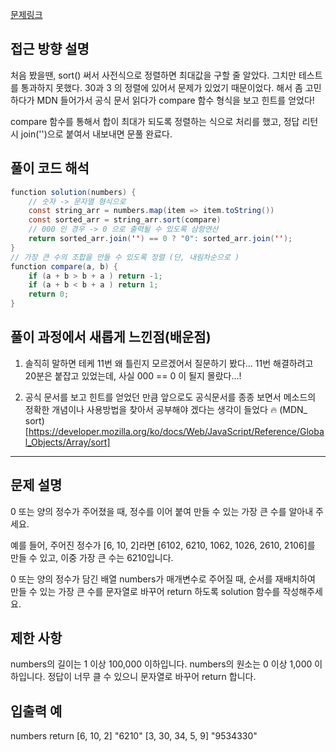 [문제링크](https://school.programmers.co.kr/learn/courses/30/lessons/42746)

## 접근 방향 설명
처음 봤을땐, sort() 써서 사전식으로 정렬하면 최대값을 구할 줄 알았다. 그치만 테스트를 통과하지 못했다. 30과 3 의 정렬에 있어서 문제가 있었기 때문이었다. 해서 좀 고민하다가 MDN 들어가서 공식 문서 읽다가 compare 함수 형식을 보고 힌트를 얻었다! 

compare 함수를 통해서 합이 최대가 되도록 정렬하는 식으로 처리를 했고, 정답 리턴시 join('')으로 붙여서 내보내면 문풀 완료다.

## 풀이 코드 해석
```java script 
function solution(numbers) {
    // 숫자 -> 문자열 형식으로
    const string_arr = numbers.map(item => item.toString())
    const sorted_arr = string_arr.sort(compare)
    // 000 인 경우 -> 0 으로 출력될 수 있도록 삼항연산 
    return sorted_arr.join('') == 0 ? "0": sorted_arr.join('');
}
// 가장 큰 수의 조합을 만들 수 있도록 정렬 (단, 내림차순으로 )
function compare(a, b) {
    if (a + b > b + a ) return -1;
    if (a + b < b + a ) return 1;
    return 0;
}
```
## 풀이 과정에서 새롭게 느낀점(배운점)
1) 솔직히 말하면 테케 11번 왜 틀린지 모르겠어서 질문하기 봤다...
11번 해결하려고 20분은 붙잡고 있었는데, 사실 000 == 0 이 될지 몰랐다...! 

2) 공식 문서를 보고 힌트를 얻었던 만큼 앞으로도 공식문서를 종종 보면서 메소드의 정확한 개념이나 사용방법을 찾아서 공부해야 겠다는 생각이 들었다 🔥
(MDN_ sort)[https://developer.mozilla.org/ko/docs/Web/JavaScript/Reference/Global_Objects/Array/sort]


---
## 문제 설명
0 또는 양의 정수가 주어졌을 때, 정수를 이어 붙여 만들 수 있는 가장 큰 수를 알아내 주세요.

예를 들어, 주어진 정수가 [6, 10, 2]라면 [6102, 6210, 1062, 1026, 2610, 2106]를 만들 수 있고, 이중 가장 큰 수는 6210입니다.

0 또는 양의 정수가 담긴 배열 numbers가 매개변수로 주어질 때, 순서를 재배치하여 만들 수 있는 가장 큰 수를 문자열로 바꾸어 return 하도록 solution 함수를 작성해주세요.

## 제한 사항
numbers의 길이는 1 이상 100,000 이하입니다.
numbers의 원소는 0 이상 1,000 이하입니다.
정답이 너무 클 수 있으니 문자열로 바꾸어 return 합니다.

## 입출력 예
numbers	return
[6, 10, 2]	"6210"
[3, 30, 34, 5, 9]	"9534330"